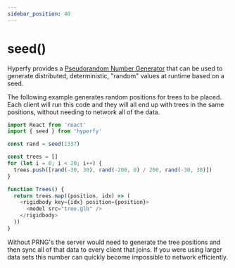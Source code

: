 ```yaml
---
sidebar_position: 40
---
```


# seed()

Hyperfy provides a [Pseudorandom Number Generator](https://en.wikipedia.org/wiki/Pseudorandom_number_generator) that can be used to generate distributed, deterministic, "random" values at runtime based on a seed.

The following example generates random positions for trees to be placed. Each client will run this code and they will all end up with trees in the same positions, without needing to network all of the data.

```js
import React from 'react'
import { seed } from 'hyperfy'

const rand = seed(1337)

const trees = []
for (let i = 0; i < 20; i++) {
  trees.push([rand(-30, 30), rand(-200, 0) / 200, rand(-30, 30)])
}

function Trees() {
  return trees.map((position, idx) => (
    <rigidbody key={idx} position={position}>
      <model src="tree.glb" />
    </rigidbody>
  ))
}
```

Without PRNG's the server would need to generate the tree positions and then sync all of that data to every client that joins. If you were using larger data sets this number can quickly become impossible to network efficiently.
